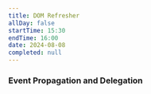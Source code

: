 ```yaml
---
title: DOM Refresher
allDay: false
startTime: 15:30
endTime: 16:00
date: 2024-08-08
completed: null
---
```


### Event Propagation and Delegation

